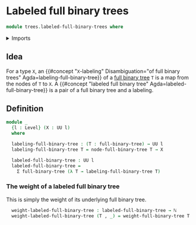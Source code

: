# Labeled full binary trees

```agda
module trees.labeled-full-binary-trees where
```

<details><summary>Imports</summary>

```agda
open import elementary-number-theory.natural-numbers

open import foundation.dependent-pair-types
open import foundation.universe-levels

open import trees.full-binary-trees
```

</details>

## Idea

For a type `X`, an
{{#concept "`X`-labeling" Disambiguation="of full binary trees" Agda=labeling-full-binary-tree}}
of a [full binary tree](trees.full-binary-trees.md) `T` is a map from the nodes
of `T` to `X`. A
{{#concept "labeled full binary tree" Agda=labeled-full-binary-tree}} is a pair
of a full binary tree and a labeling.

## Definition

```agda
module _
  {l : Level} (X : UU l)
  where

  labeling-full-binary-tree : (T : full-binary-tree) → UU l
  labeling-full-binary-tree T = node-full-binary-tree T → X

  labeled-full-binary-tree : UU l
  labeled-full-binary-tree =
    Σ full-binary-tree (λ T → labeling-full-binary-tree T)
```

### The weight of a labeled full binary tree

This is simply the weight of its underlying full binary tree.

```agda
  weight-labeled-full-binary-tree : labeled-full-binary-tree → ℕ
  weight-labeled-full-binary-tree (T , _) = weight-full-binary-tree T
```
